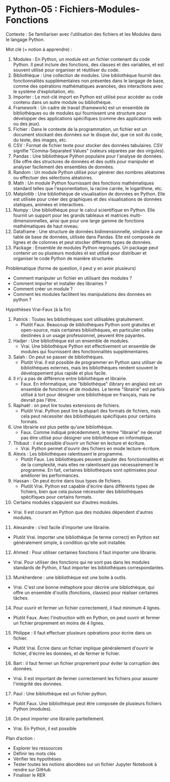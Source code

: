 # Python-05 : Fichiers-Modules-Fonctions

Contexte :
Se familiariser avec l’utilisation des fichiers et les Modules dans le langage Python.

Mot clé (= notion à apprendre) :
1. Modules : En Python, un module est un fichier contenant du code Python. Il peut inclure des fonctions, des classes et des variables, et est souvent utilisé pour organiser et réutiliser du code.
2. Bibliothèque : Une collection de modules. Une bibliothèque fournit des fonctionnalités supplémentaires non présentes dans le langage de base, comme des opérations mathématiques avancées, des interactions avec le système d'exploitation, etc.
3. Importer : Le mot-clé import en Python est utilisé pour accéder au code contenu dans un autre module ou bibliothèque.
4. Framework : Un cadre de travail (framework) est un ensemble de bibliothèques ou de modules qui fournissent une structure pour développer des applications spécifiques (comme des applications web ou des jeux).
5. Fichier : Dans le contexte de la programmation, un fichier est un document stockant des données sur le disque dur, que ce soit du code, du texte, des images, etc.
6. CSV : Format de fichier texte pour stocker des données tabulaires. CSV signifie "Comma-Separated Values" (valeurs séparées par des virgules).
7. Pandas : Une bibliothèque Python populaire pour l'analyse de données. Elle offre des structures de données et des outils pour manipuler et analyser facilement des ensembles de données.
8. Random : Un module Python utilisé pour générer des nombres aléatoires ou effectuer des sélections aléatoires.
9. Math : Un module Python fournissant des fonctions mathématiques standard telles que l'exponentiation, la racine carrée, le logarithme, etc.
10. Matplotlib : Une bibliothèque de visualisation de données en Python. Elle est utilisée pour créer des graphiques et des visualisations de données statiques, animées et interactives.
11. Numpy : Une bibliothèque pour le calcul scientifique en Python. Elle fournit un support pour les grands tableaux et matrices multi-dimensionnelles, ainsi que pour une large gamme de fonctions mathématiques de haut niveau.
12. Dataframe : Une structure de données bidimensionnelle, similaire à une table de base de données, utilisée dans Pandas. Elle est composée de lignes et de colonnes et peut stocker différents types de données.
13. Package : Ensemble de modules Python regroupés. Un package peut contenir un ou plusieurs modules et est utilisé pour distribuer et organiser le code Python de manière structurée.

Problématique (forme de question, il peut y en avoir plusieurs)
- Comment manipuler un fichier en utilisant des modules ? 
- Comment importer et installer des librairies ?
- Comment créer un module ?
- Comment les modules facilitent les manipulations des données en python ?

Hypothèses Vrai-Faux (à la fin)
1. Patrick : Toutes les bibliothèques sont utilisables gratuitement.
   - Plutôt Faux. Beaucoup de bibliothèques Python sont gratuites et open-source, mais certaines bibliothèques, en particulier celles destinées à un usage professionnel, peuvent être payantes.
2. Hadjer : Une bibliothèque est un ensemble de modules.
   - Vrai. Une bibliothèque Python est effectivement un ensemble de modules qui fournissent des fonctionnalités supplémentaires.
3. Salah : On peut se passer de bibliothèques.
   - Plutôt Vrai. Il est possible de programmer en Python sans utiliser de bibliothèques externes, mais les bibliothèques rendent souvent le développement plus rapide et plus facile.
4. Il n’y a pas de différence entre bibliothèque et librairie.
   - Faux. En informatique, une "bibliothèque" (library en anglais) est un ensemble de fonctions et de modules. Le terme "librairie" est parfois utilisé à tort pour désigner une bibliothèque en français, mais ne devrait pas l'être.
5. Raphaël : on peut lire toutes extensions de fichiers.
   - Plutôt Vrai. Python peut lire la plupart des formats de fichiers, mais cela peut nécessiter des bibliothèques spécifiques pour certains formats.
6. Une librairie est plus petite qu’une bibliothèque.
   - Faux. Comme indiqué précédemment, le terme "librairie" ne devrait pas être utilisé pour désigner une bibliothèque en informatique.
7. Thibaut : il est possible d’ouvrir un fichier en lecture et écriture.
   - Vrai. Python permet d'ouvrir des fichiers en mode lecture-écriture.
8. Alexis : Les bibliothèques ralentissent le programme.
   - Plutôt Faux. Les bibliothèques peuvent ajouter des fonctionnalités et de la complexité, mais elles ne ralentissent pas nécessairement le programme. En fait, certaines bibliothèques sont optimisées pour améliorer les performances.
9. Hassan : On peut écrire dans tous types de fichiers.
   - Plutôt Vrai. Python est capable d'écrire dans différents types de fichiers, bien que cela puisse nécessiter des bibliothèques spécifiques pour certains formats.
10. Certains modules s’appuient sur d’autres modules.
   - Vrai. Il est courant en Python que des modules dépendent d'autres modules.
11. Alexandre : c’est facile d’importer une librairie.
   - Plutôt Vrai. Importer une bibliothèque (le terme correct) en Python est généralement simple, à condition qu'elle soit installée.
12. Ahmed : Pour utiliser certaines fonctions il faut importer une librairie.
   - Vrai. Pour utiliser des fonctions qui ne sont pas dans les modules standards de Python, il faut importer les bibliothèques correspondantes.
13. Munkherdene : une bibliothèque est une boite à outils.
   - Vrai. C'est une bonne métaphore pour décrire une bibliothèque, qui offre un ensemble d'outils (fonctions, classes) pour réaliser certaines tâches.
14. Pour ouvrir et fermer un fichier correctement, il faut minimum 4 lignes.
   - Plutôt Faux. Avec l'instruction with en Python, on peut ouvrir et fermer un fichier proprement en moins de 4 lignes.
15. Philippe : Il faut effectuer plusieurs opérations pour écrire dans un fichier.
   - Plutôt Vrai. Écrire dans un fichier implique généralement d'ouvrir le fichier, d'écrire les données, et de fermer le fichier.
16. Bart : il faut fermer un fichier proprement pour éviter la corruption des données.
   - Vrai. Il est important de fermer correctement les fichiers pour assurer l'intégrité des données.
17. Paul : Une bibliothèque est un fichier python.
   - Plutôt Faux. Une bibliothèque peut être composée de plusieurs fichiers Python (modules).
18. On peut importer une librairie partiellement.
   - Vrai. En Python, il est possible

Plan d’action :
- Explorer les ressources
- Définir les mots clés
- Vérifier les hypothèses
- Tester toutes les notions abordées sur un fichier Jupyter Notebook à rendre sur GitHub
- Finaliser le RER